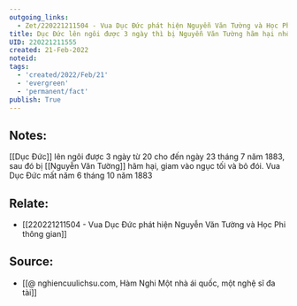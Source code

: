 ```yaml
---
outgoing_links:
  - Zet/220221211504 - Vua Dục Đức phát hiện Nguyễn Văn Tường và Học Phi thông gian
title: Dục Đức lên ngôi được 3 ngày thì bị Nguyễn Văn Tường hãm hại nhốt vào ngục tối
UID: 220221211555
created: 21-Feb-2022
noteid:
tags:
  - 'created/2022/Feb/21'
  - 'evergreen'
  - 'permanent/fact'
publish: True
---
```

## Notes:
[[Dục Đức]] lên ngôi được 3 ngày từ 20 cho đến ngày 23 tháng 7 năm 1883, sau đó bị [[Nguyễn Văn Tường]] hãm hại, giam vào ngục tối và bỏ đói. Vua Dục Đức mất năm 6 tháng 10 năm 1883

## Relate:
- [[220221211504 - Vua Dục Đức phát hiện Nguyễn Văn Tường và Học Phi thông gian]]

## Source:
- [[@ nghiencuulichsu.com, Hàm Nghi Một nhà ái quốc, một nghệ sĩ đa tài]]




